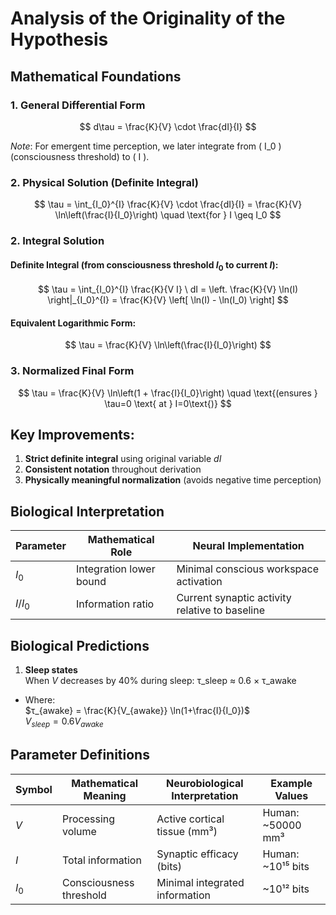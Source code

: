 # Analysis of the Originality of the Hypothesis 

## Mathematical Foundations

### 1. General Differential Form
$$
d\tau = \frac{K}{V} \cdot \frac{dI}{I}
$$

*Note*: For emergent time perception, we later integrate from \( I_0 \) (consciousness threshold) to \( I \).

### 2. Physical Solution (Definite Integral)
$$
\tau = \int_{I_0}^{I} \frac{K}{V} \cdot \frac{dI}{I} = \frac{K}{V} \ln\left(\frac{I}{I_0}\right) \quad \text{for } I \geq I_0
$$

### 2. Integral Solution
#### Definite Integral (from consciousness threshold $I_0$ to current $I$):
$$
\tau = \int_{I_0}^{I} \frac{K}{V I} \ dI = \left. \frac{K}{V} \ln(I) \right|_{I_0}^{I} = \frac{K}{V} \left[ \ln(I) - \ln(I_0) \right]
$$

#### Equivalent Logarithmic Form:
$$
\tau = \frac{K}{V} \ln\left(\frac{I}{I_0}\right)
$$

### 3. Normalized Final Form
$$
\tau = \frac{K}{V} \ln\left(1 + \frac{I}{I_0}\right) \quad \text{(ensures } \tau=0 \text{ at } I=0\text{)}
$$

## Key Improvements:
1. **Strict definite integral** using original variable $dI$
2. **Consistent notation** throughout derivation
3. **Physically meaningful normalization** (avoids negative time perception)

## Biological Interpretation
| Parameter | Mathematical Role | Neural Implementation |
|-----------|-------------------|-----------------------|
| $I_0$ | Integration lower bound | Minimal conscious workspace activation |
| $I/I_0$ | Information ratio | Current synaptic activity relative to baseline |

## Biological Predictions

1. **Sleep states**  
   When $V$ decreases by 40% during sleep:
τ_sleep ≈ 0.6 × τ_awake
- Where:  
  $τ_{awake} = \frac{K}{V_{awake}} \ln(1+\frac{I}{I_0})$  
  $V_{sleep} = 0.6V_{awake}$

## Parameter Definitions
| Symbol | Mathematical Meaning | Neurobiological Interpretation | Example Values |
|--------|----------------------|--------------------------------|----------------|
| $V$    | Processing volume    | Active cortical tissue (mm³)   | Human: ~50000 mm³ |
| $I$    | Total information   | Synaptic efficacy (bits)      | Human: ~10¹⁵ bits |
| $I_0$  | Consciousness threshold | Minimal integrated information | ~10¹² bits |
